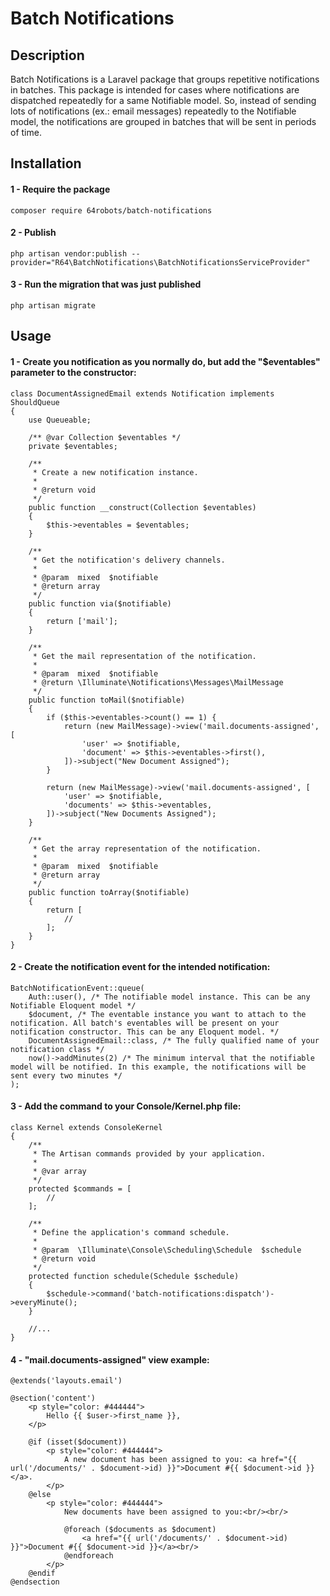 # Batch Notifications

## Description

Batch Notifications is a Laravel package that groups repetitive notifications in batches.
This package is intended for cases where notifications are dispatched repeatedly for a same Notifiable model.
So, instead of sending lots of notifications (ex.: email messages) repeatedly to the Notifiable model, the
notifications are grouped in batches that will be sent in periods of time.

## Installation

#### 1 - Require the package

``
composer require 64robots/batch-notifications
``

#### 2 - Publish

``
php artisan vendor:publish --provider="R64\BatchNotifications\BatchNotificationsServiceProvider"
``

#### 3 - Run the migration that was just published

``
php artisan migrate
``

## Usage

#### 1 - Create you notification as you normally do, but add the "$eventables" parameter to the constructor:

```
class DocumentAssignedEmail extends Notification implements ShouldQueue
{
    use Queueable;

    /** @var Collection $eventables */
    private $eventables;

    /**
     * Create a new notification instance.
     *
     * @return void
     */
    public function __construct(Collection $eventables)
    {
        $this->eventables = $eventables;
    }

    /**
     * Get the notification's delivery channels.
     *
     * @param  mixed  $notifiable
     * @return array
     */
    public function via($notifiable)
    {
        return ['mail'];
    }

    /**
     * Get the mail representation of the notification.
     *
     * @param  mixed  $notifiable
     * @return \Illuminate\Notifications\Messages\MailMessage
     */
    public function toMail($notifiable)
    {
        if ($this->eventables->count() == 1) {
            return (new MailMessage)->view('mail.documents-assigned', [
                'user' => $notifiable,
                'document' => $this->eventables->first(),
            ])->subject("New Document Assigned");
        }

        return (new MailMessage)->view('mail.documents-assigned', [
            'user' => $notifiable,
            'documents' => $this->eventables,
        ])->subject("New Documents Assigned");
    }

    /**
     * Get the array representation of the notification.
     *
     * @param  mixed  $notifiable
     * @return array
     */
    public function toArray($notifiable)
    {
        return [
            //
        ];
    }
}
```

#### 2 - Create the notification event for the intended notification:

```
BatchNotificationEvent::queue(
    Auth::user(), /* The notifiable model instance. This can be any Notifiable Eloquent model */
    $document, /* The eventable instance you want to attach to the notification. All batch's eventables will be present on your notification constructor. This can be any Eloquent model. */
    DocumentAssignedEmail::class, /* The fully qualified name of your notification class */
    now()->addMinutes(2) /* The minimum interval that the notifiable model will be notified. In this example, the notifications will be sent every two minutes */
);
```

#### 3 - Add the command to your Console/Kernel.php file:


```
class Kernel extends ConsoleKernel
{
    /**
     * The Artisan commands provided by your application.
     *
     * @var array
     */
    protected $commands = [
        //
    ];

    /**
     * Define the application's command schedule.
     *
     * @param  \Illuminate\Console\Scheduling\Schedule  $schedule
     * @return void
     */
    protected function schedule(Schedule $schedule)
    {
        $schedule->command('batch-notifications:dispatch')->everyMinute();
    }

    //...
}
```

#### 4 - "mail.documents-assigned" view example:

```
@extends('layouts.email')

@section('content')
    <p style="color: #444444">
        Hello {{ $user->first_name }},
    </p>

    @if (isset($document))
        <p style="color: #444444">
            A new document has been assigned to you: <a href="{{ url('/documents/' . $document->id) }}">Document #{{ $document->id }}</a>.
        </p>
    @else
        <p style="color: #444444">
            New documents have been assigned to you:<br/><br/>

            @foreach ($documents as $document)
                <a href="{{ url('/documents/' . $document->id) }}">Document #{{ $document->id }}</a><br/>
            @endforeach
        </p>
    @endif
@endsection
```